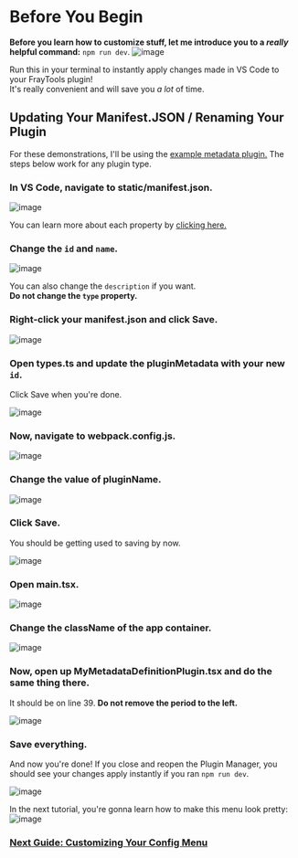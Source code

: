 # Before You Begin

**Before you learn how to customize stuff, let me introduce you to a _really_ helpful command:** `npm run dev`.
![image](https://github.com/user-attachments/assets/d4255069-1341-47f2-903c-f9993502a79e)

Run this in your terminal to instantly apply changes made in VS Code to your FrayTools plugin! <br/>
It's really convenient and will save you *a lot* of time.


## Updating Your Manifest.JSON / Renaming Your Plugin

For these demonstrations, I'll be using the [example metadata plugin.](https://github.com/awesoee/ts-metadata-plugin-example) The steps below work for any plugin type.

### In VS Code, navigate to static/manifest.json.
![image](https://github.com/user-attachments/assets/414802d5-4e4c-43ef-b910-2db9cb039fb0) <br/>

You can learn more about each property by [clicking here.](/Documentation/Interfaces/IManifestJSON.md)

### Change the `id` and `name`.

![image](https://github.com/user-attachments/assets/499ecde9-83c1-4fc3-a965-13970e6aadb4) <br/>

You can also change the `description` if you want. <br/>
**Do not change the `type` property.**

### Right-click your manifest.json and click Save.

![image](https://github.com/user-attachments/assets/eb94efe5-9153-4b95-9cb5-cbec36d98c8f)

### Open types.ts and update the pluginMetadata with your new `id`.

Click Save when you're done.

![image](https://github.com/user-attachments/assets/efae6a7c-ad7c-4ab8-b98a-9a5f8dbae862)

### Now, navigate to webpack.config.js.

![image](https://github.com/user-attachments/assets/b567e58f-905b-45b9-bdb4-5e46329f805c)

### Change the value of pluginName.

![image](https://github.com/user-attachments/assets/b42f05d0-887a-455e-9f99-923a7bdd275f)

### Click Save.

You should be getting used to saving by now.

![image](https://github.com/user-attachments/assets/fa1778a0-c6e2-4e4a-81a9-9da4c6f56dc1)

### Open main.tsx.

![image](https://github.com/user-attachments/assets/aee9ac5f-a42c-49de-bd75-e459f1853c0d)

### Change the className of the app container.

![image](https://github.com/user-attachments/assets/e9406a70-4155-44db-96f7-605daeecd4a7)

### Now, open up MyMetadataDefinitionPlugin.tsx and do the same thing there.

It should be on line 39. **Do not remove the period to the left.**

![image](https://github.com/user-attachments/assets/75667c7d-1196-4f72-b981-86ce4a6b8eb8)

### Save everything.

And now you're done!
If you close and reopen the Plugin Manager, you should see your changes apply instantly if you ran `npm run dev`.

![image](https://github.com/user-attachments/assets/a1bcfe9c-b989-496a-af47-d8c05e36769d)

In the next tutorial, you're gonna learn how to make this menu look pretty:
![image](https://github.com/user-attachments/assets/d391c68d-948a-40a8-bd49-a0b1a1071e8e)


### [Next Guide: Customizing Your Config Menu](/Tutorials/ConfigMenuGuide.md)
